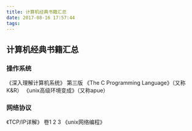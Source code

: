 ```yaml
---
title: 计算机经典书籍汇总
date: 2017-08-16 17:57:44
tags:
---
```


## 计算机经典书籍汇总

### 操作系统

《深入理解计算机系统》 第三版
《The C Programming Language》（又称K&R）
《unix高级环境变成》（又称apue）

### 网络协议

《TCP/IP详解》 卷1 2 3
《unix网络编程》
